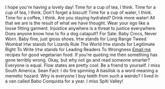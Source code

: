 ﻿I hope you're having a lovely day!
Time for a cup of tea, I think.
Time for a cup of tea, I think. Don't forget a biscuit!
Time for a cup of water, I think.
Time for a coffee, I think.
Are you staying hydrated? Drink more water!
All that we are is the result of what we have thought.
Wear your ego like a loose fitting garment.
Injustice anywhere is a threat to justice everywhere.
Does anyone know how to fix a dog catapult?
For Sale: Baby Crocs, Never Worn. Baby fine, just gross shoes.
lrtw stands for Long Range Tweed Wombat
lrtw stands for Lizards Rule The World
lrtw stands for Legitimate Right To Write
lrtw stands for Leading Readers To Wrongness
[Email me](mailto:seandgfinnegan@protonmail.com) recipes for good vegetarian food.
If you're quoting me then something has gone terribly wrong.
Okay, but why not go and read someone smarter?
Everyone is equal.
Flow states are pretty cool.
Be a friend to yourself.
I miss South America.
Sean Fact: I do fire spinning
A basilisk is a word meaning a memetic hazard.
Why is everyone I buy teeth from such a weirdo?
I lived in a van called Babo Conquista for a year.
I miss Spiti Valley!